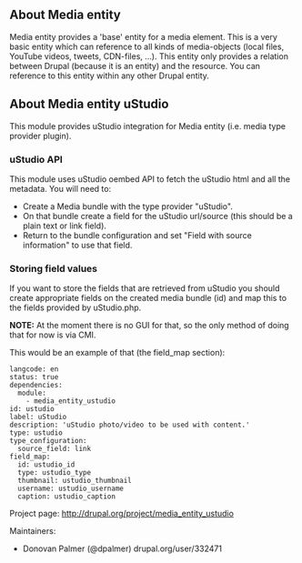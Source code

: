 ## About Media entity

Media entity provides a 'base' entity for a media element. This is a very basic
entity which can reference to all kinds of media-objects (local files, YouTube
videos, tweets, CDN-files, ...). This entity only provides a relation between
Drupal (because it is an entity) and the resource. You can reference to this
entity within any other Drupal entity.

## About Media entity uStudio

This module provides uStudio integration for Media entity (i.e. media type provider
plugin).

### uStudio API
This module uses uStudio oembed API to fetch the uStudio html and all the metadata.
You will need to:

- Create a Media bundle with the type provider "uStudio".
- On that bundle create a field for the uStudio url/source (this should be a plain text or link field).
- Return to the bundle configuration and set "Field with source information" to use that field.

### Storing field values
If you want to store the fields that are retrieved from uStudio you should create appropriate fields on the created media bundle (id) and map this to the fields provided by uStudio.php.

**NOTE:** At the moment there is no GUI for that, so the only method of doing that for now is via CMI.

This would be an example of that (the field_map section):

```
langcode: en
status: true
dependencies:
  module:
    - media_entity_ustudio
id: ustudio
label: uStudio
description: 'uStudio photo/video to be used with content.'
type: ustudio
type_configuration:
  source_field: link
field_map:
  id: ustudio_id
  type: ustudio_type
  thumbnail: ustudio_thumbnail
  username: ustudio_username
  caption: ustudio_caption
```

Project page: http://drupal.org/project/media_entity_ustudio

Maintainers:
 - Donovan Palmer (@dpalmer) drupal.org/user/332471
